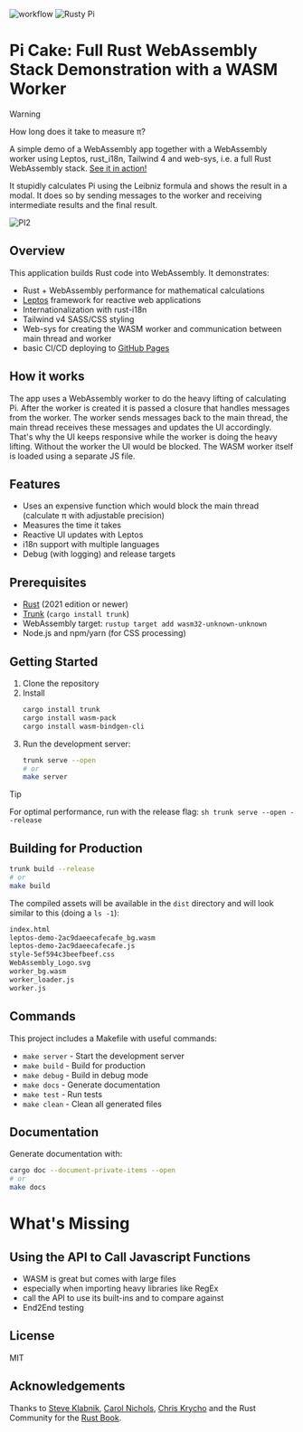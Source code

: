 ![workflow](https://github.com/duke-m/rusty-pi-cake/actions/workflows/build_and_deploy_to_pages.yml/badge.svg)
![Rusty Pi](https://github.com/user-attachments/assets/64240465-e471-4637-a17e-6cbb64eaafe1)
# Pi Cake: Full Rust WebAssembly Stack Demonstration with a WASM Worker

> [!WARNING]
> How long does it take to measure &pi;?

A simple demo of a WebAssembly app together with a WebAssembly worker using Leptos, rust_i18n,
Tailwind 4 and web-sys, i.e. a full Rust WebAssembly stack. [See it in action!](https://duke-m.github.io/rusty-pi-cake/)

It stupidly calculates Pi using the Leibniz formula and shows the result in a modal.
It does so by sending messages to the worker and receiving intermediate results and the final result.

![PI2](https://github.com/user-attachments/assets/b65edb14-e910-4713-83a5-6920bf84b898)

## Overview

This application builds Rust code into WebAssembly. It demonstrates:

- Rust + WebAssembly performance for mathematical calculations
- [Leptos](https://github.com/leptos-rs/leptos) framework for reactive web applications
- Internationalization with rust-i18n
- Tailwind v4 SASS/CSS styling
- Web-sys for creating the WASM worker and communication between main thread and worker
- basic CI/CD deploying to [GitHub Pages](https://duke-m.github.io/rusty-pi-cake/)

## How it works

The app uses a WebAssembly worker to do the heavy lifting of calculating Pi.
After the worker is created it is passed a closure that handles messages from the worker.
The worker sends messages back to the main thread, the main thread receives these messages and updates the UI accordingly.
That's why the UI keeps responsive while the worker is doing the heavy lifting.
Without the worker the UI would be blocked.
The WASM worker itself is loaded using a separate JS file.

## Features

- Uses an expensive function which would block the main thread (calculate &pi; with adjustable precision)
- Measures the time it takes
- Reactive UI updates with Leptos
- i18n support with multiple languages
- Debug (with logging) and release targets

## Prerequisites

- [Rust](https://www.rust-lang.org/tools/install) (2021 edition or newer)
- [Trunk](https://trunkrs.dev/) (`cargo install trunk`)
- WebAssembly target: `rustup target add wasm32-unknown-unknown`
- Node.js and npm/yarn (for CSS processing)

## Getting Started

1. Clone the repository
2. Install
   ```sh
   cargo install trunk
   cargo install wasm-pack
   cargo install wasm-bindgen-cli
   ```` 
3. Run the development server:
   ```sh
   trunk serve --open
   # or
   make server
   ```

> [!TIP]
> For optimal performance, run with the release flag:
`sh trunk serve --open --release`

## Building for Production

```sh
trunk build --release
# or
make build
```

The compiled assets will be available in the `dist` directory and will look similar to this (doing a `ls -1`):
```sh
index.html
leptos-demo-2ac9daeecafecafe_bg.wasm
leptos-demo-2ac9daeecafecafe.js
style-5ef594c3beefbeef.css
WebAssembly_Logo.svg
worker_bg.wasm
worker_loader.js
worker.js
```

## Commands

This project includes a Makefile with useful commands:

- `make server` - Start the development server
- `make build` - Build for production
- `make debug` - Build in debug mode
- `make docs` - Generate documentation
- `make test` - Run tests
- `make clean` - Clean all generated files

## Documentation

Generate documentation with:

```sh
cargo doc --document-private-items --open
# or
make docs
```

# What's Missing

## Using the API to Call Javascript Functions

- WASM is great but comes with large files
- especially when importing heavy libraries like RegEx
- call the API to use its built-ins and to compare against
- End2End testing

## License

MIT

## Acknowledgements

Thanks to [Steve Klabnik](https://steveklabnik.com/), [Carol Nichols](https://github.com/carols10cents), [Chris Krycho](https://github.com/chriskrycho) and the Rust Community for the [Rust Book](https://doc.rust-lang.org/book/).
